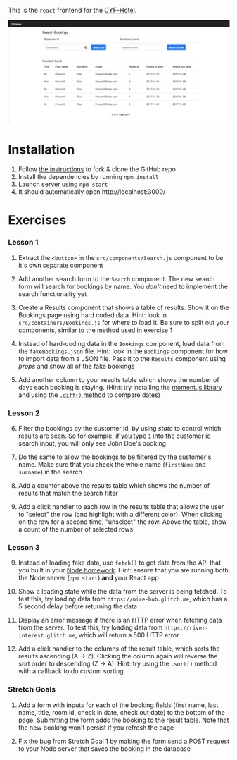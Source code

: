 This is the `react` frontend for the [CYF-Hotel](https://github.com/CodeYourFuture/cyf-hotel).


![Bookings Search page](Bookings.png)

# Installation

1. Follow [the instructions](https://codeyourfuture.github.io/syllabus-master/others/making-a-pull-request.html#how-to-fork-a-github-repo) to fork & clone the GitHub repo
2. Install the dependencies by running `npm install`
3. Launch server using `npm start`
4. It should automatically open http://localhost:3000/

# Exercises

### Lesson 1

1. Extract the `<button>` in the `src/components/Search.js` component to be it's own separate component

2. Add another search form to the `Search` component. The new search form will search for bookings by name. You *don't* need to implement the search functionality yet

3. Create a Results component that shows a table of results. Show it on the Bookings page using hard coded data. Hint: look in `src/containers/Bookings.js` for where to load it. Be sure to split out your components, similar to the method used in exercise 1

4. Instead of hard-coding data in the `Bookings` component, load data from the `fakeBookings.json` file. Hint: look in the `Bookings` component for how to import data from a JSON file. Pass it to the `Results` component using *props* and show all of the fake bookings

5. Add another column to your results table which shows the number of days each booking is staying. (Hint: try installing the [moment.js library](http://momentjs.com/) and using the [`.diff()` method](http://momentjs.com/docs/#/displaying/difference/) to compare dates)

### Lesson 2

6. Filter the bookings by the customer id, by using *state* to control which results are seen. So for example, if you type `1` into the customer id search input, you will only see John Doe's booking

7. Do the same to allow the bookings to be filtered by the customer's name. Make sure that you check the whole name (`firstName` and `surname`) in the search

8. Add a counter above the results table which shows the number of results that match the search filter

9. Add a click handler to each row in the results table that allows the user to "select" the row (and highlight with a different color). When clicking on the row for a second time, "unselect" the row. Above the table, show a count of the number of selected rows

### Lesson 3

9. Instead of loading fake data, use `fetch()` to get data from the API that you built in your [Node homework](https://github.com/CodeYourFuture/cyf-hotel). Hint: ensure that you are running both the Node server (`npm start`) **and** your React app

10. Show a loading state while the data from the server is being fetched. To test this, try loading data from `https://mire-hub.glitch.me`, which has a 5 second delay before returning the data

11. Display an error message if there is an HTTP error when fetching data from the server. To test this, try loading data from `https://river-interest.glitch.me`, which will return a 500 HTTP error

12. Add a click handler to the columns of the result table, which sorts the results ascending (A -> Z). Clicking the column again will reverse the sort order to descending (Z -> A). Hint: try using the `.sort()` method with a callback to do custom sorting

### Stretch Goals

1. Add a form with inputs for each of the booking fields (first name, last name, title, room id, check in date, check out date) to the bottom of the page. Submitting the form adds the booking to the result table. Note that the new booking won't persist if you refresh the page

2. Fix the bug from Stretch Goal 1 by making the form send a POST request to your Node server that saves the booking in the database
